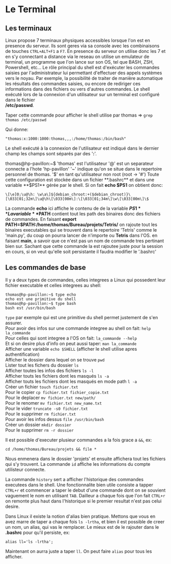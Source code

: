 # Le Terminal

## Les terminaux

Linux propose 7 terminaux physiques accessibles lorsque l'on est en presence du serveur. Ils sont geres via sa console avec les combinaisons de touches `CTRL+ALT+F1` a `F7`.
En presence du serveur on utilise donc les 7 et en s'y connectant a distance via le reseau on utilise un emulateur de terminal, un programme que l'on lance sur son OS, tel que BASH, ZSH, Powershell, etc...
Le rôle principal du shell est d'exécuter les commandes saisies par l'administrateur lui permettant d'effectuer des appels systèmes vers le noyau.
Par exemple, la possibilité de traiter de manière automatique les résultats des commandes saisies, ou encore de rediriger ces informations dans des fichiers ou vers d'autres commandes.
Le shell exécuté lors de la connexion d'un utilisateur sur un terminal est configuré dans le fichier<br>
**/etc/passwd**.

Taper cette commande pour afficher le shell utilise par thomas => `grep thomas /etc/passwd`

Qui donne:

    "thomas:x:1000:1000:thomas,,,:/home/thomas:/bin/bash"

Le shell exécuté à la connexion de l'utilisateur est indiqué dans le dernier champ les champs sont séparés par des '**:**'.

thomas@hp-pavillon:~$
'thomas' est l'utilisateur
'@' est un separateur
connecte a l'hote 'hp-pavillon'
'~' indique qu'on se situe dans le repertoire personnel de thomas.
'$' en tant qu'utilisateur non root (root -> '#')
Toute cette configuration est stockée dans un fichier **.bashrc** et dans une variable **$PS1** gérée par le shell.
Si on fait **echo $PS1** on obtient donc:

    \[\e]0;\u@\h: \w\a\]${debian_chroot:+($debian_chroot)}\[\033[01;32m\]\u@\h\[\033[00m\]:\[\033[01;34m\]\w\[\033[00m\]\$

La commande **echo** ici affiche le contenu de de la variable **$PS1**
La variable **$PATH** contient tout les path des binaires donc des fichiers de commandes.
En faisant **export PATH=$PATH:/home/thomas/Bureau/projets/Tetris/** on rajoute tout les binaires executables qui se trouvent dans le repertoire 'Tetris' comme le 'main.py', du coup on pourra lancer de n'importe ou **Tetris** dans l'OS. en faisant **main**, a savoir que ce n'est pas un nom de commande tres pertinant bien sur. Sachant que cette commande la est rajoutee juste pour la session en cours, si on veut qu'elle soit persistante il faudra modifier le '.bashrc'

## Les commandes de base

Il y a deux types de commandes, celles integrees a Linux qui possedent leur fichier executable et celles integrees au shell:

    thomas@hp-pavillon:~$ type echo
    echo est une primitive du shell
    thomas@hp-pavillon:~$ type bash
    bash est /usr/bin/bash

`type` par exemple qui est une primitive du shell permet justement de s'en assurer.<br>
Pour avoir des infos sur une commande integree au shell on fait: `help la_commande`<br>
Pour celles qui sont integree a l'OS on fait: `la_commande --help`<br>
Et si on desire plus d'info on peut aussi taper: `man la_commande`<br>
Afficher une variable `echo $SHELL` (afficher le shell utilise apres authentification)<br>
Afficher le dossier dans lequel on se trouve `pwd`<br>
Lister tout les fichers du dossier `ls`<br>
Afficher toutes les infos des fichiers `ls -l`<br>
Afficher touts les fichiers dont les masqués `ls -a`<br>
Afficher touts les fichiers dont les masqués en mode path `l -a`<br>
Créer un fichier `touch fichier.txt`<br>
Pour le copier `cp fichier.txt fichier_copie.txt`<br>
Pour le deplacer `mv fichier.txt new/path/`<br>
Pour le renomer `mv fichier.txt new_name.txt`<br>
Pour le vider `truncate -s0 fichier.txt`<br>
Pour le supprimer `rm fichier.txt`<br>
Pour avoir les infos dessus `file /usr/bin/bash`<br>
Créer un dossier `mkdir dossier`<br>
Pour le supprimer `rm -r dossier`<br>

Il est possible d'executer plusieur commandes a la fois grace a `&&`, ex:

    cd /home/thomas/Bureau/projets && file *

Nous enmenera dans le dossier 'projets' et ensuite affichera tout les fichiers qui s'y trouvent.
La commande `id` affiche les informations du compte utilisteur connecte.

La commande `history` sert a afficher l'historique des commandes executees dans le shell.
Une fonctionnalite bien utile consiste a tapper `CTRL+r` et commencer a taper le debut d'une commande dont on se souvient vaguement le nom en utilisant `TAB`.
Dailleur a chaque fois que l'on fait `CTRL+r` on remonte plus haut dans l'historique si le premier resultat n'est pas celui desire.

Dans Linux il existe la notion d'alias bien pratique. Mettons que vous en avez marre de taper a chaque fois `ls -lrtha`, et bien il est possible de creer un nom, un alias, qui vas le remplacer. Le mieux est de le rajouter dans le **.bashrc** pour qu'il persiste, ex:

    alias ll='ls -lrtha';

Maintenant on aurra juste a taper `ll`.
On peut faire `alias` pour tous les afficher.